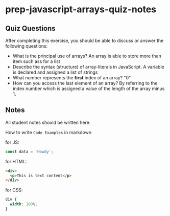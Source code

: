 # prep-javascript-arrays-quiz-notes

## Quiz Questions

After completing this exercise, you should be able to discuss or answer the following questions:

- What is the principal use of arrays?
  An array is able to store more than item such ass for a list
- Describe the syntax (structure) of array-literals in JavaScript.
  A variable is declared and assigned a list of strings
- What number represents the **first** index of an array?
  "0"
- How can you access the last element of an array?
  By referring to the index number which is assigned a value of the length of the array minus 1.

## Notes

All student notes should be written here.

How to write `Code Examples` in markdown

for JS:

```javascript
const data = 'Howdy';
```

for HTML:

```html
<div>
  <p>This is text content</p>
</div>
```

for CSS:

```css
div {
  width: 100%;
}
```
